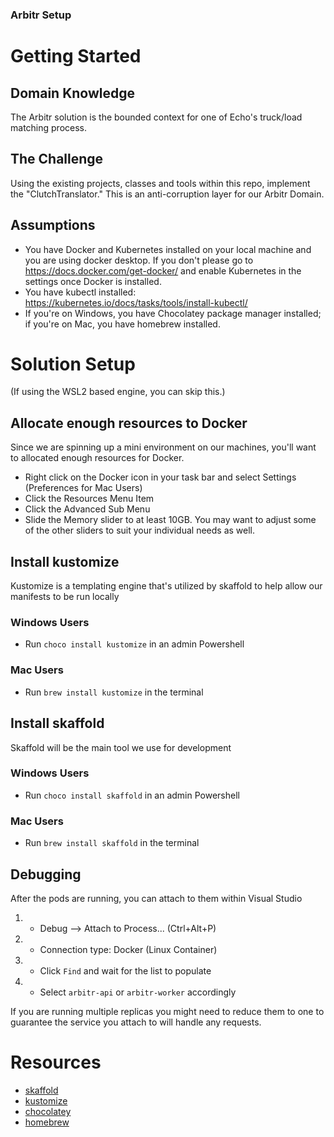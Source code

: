 ### Arbitr Setup ###

# Getting Started #

## Domain Knowledge ##

The Arbitr solution is the bounded context for one of Echo's truck/load matching process. 

## The Challenge ##

Using the existing projects, classes and tools within this repo, implement the "ClutchTranslator." This is an anti-corruption layer for our Arbitr Domain.

## Assumptions ##
- You have Docker and Kubernetes installed on your local machine and you are using docker desktop. If you don't please go to https://docs.docker.com/get-docker/ and enable Kubernetes in the settings once Docker is installed.
- You have kubectl installed: https://kubernetes.io/docs/tasks/tools/install-kubectl/
- If you're on Windows, you have Chocolatey package manager installed; if you're on Mac, you have homebrew installed.

# Solution Setup #

(If using the WSL2 based engine, you can skip this.)

## Allocate enough resources to Docker ##

Since we are spinning up a mini environment on our machines, you'll want to allocated enough resources for Docker.

- Right click on the Docker icon in your task bar and select Settings (Preferences for Mac Users)
- Click the Resources Menu Item
- Click the Advanced Sub Menu
- Slide the Memory slider to at least 10GB. You may want to adjust some of the other sliders to suit your individual needs as well.

## Install kustomize ##

Kustomize is a templating engine that's utilized by skaffold to help allow our manifests to be run locally

### **Windows Users** ###
- Run `choco install kustomize` in an admin Powershell

### **Mac Users** ###
- Run `brew install kustomize` in the terminal

## Install skaffold ##

Skaffold will be the main tool we use for development

### **Windows Users** ###
- Run `choco install skaffold` in an admin Powershell

### **Mac Users** ###
- Run `brew install skaffold` in the terminal

## Debugging ##

After the pods are running, you can attach to them within Visual Studio

1. * Debug --> Attach to Process... (Ctrl+Alt+P)
2. * Connection type: Docker (Linux Container)
3. * Click `Find` and wait for the list to populate
4. * Select `arbitr-api` or `arbitr-worker` accordingly

If you are running multiple replicas you might need to reduce them to one to guarantee the service you attach to will handle any requests.

# Resources
- [skaffold](https://skaffold.dev/)
- [kustomize](https://github.com/kubernetes-sigs/kustomize)
- [chocolatey](https://chocolatey.org/)
- [homebrew](brew.sh)
